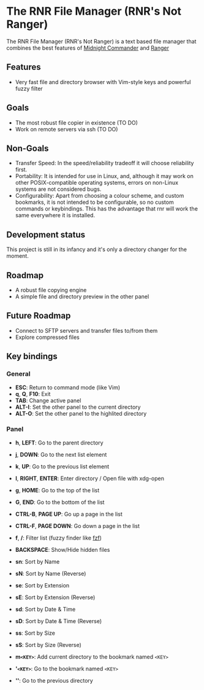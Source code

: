 # The RNR File Manager (RNR's Not Ranger)

The RNR File Manager (RNR's Not Ranger) is a text based file manager that
combines the best features of
[Midnight Commander](https://midnight-commander.org/) and
[Ranger](https://ranger.github.io/)


## Features

* Very fast file and directory browser with Vim-style keys and powerful fuzzy filter

## Goals

* The most robust file copier in existence (TO DO)
* Work on remote servers via ssh (TO DO)

## Non-Goals

* Transfer Speed: In the speed/reliability tradeoff it will choose reliability first.
* Portability: It is intended for use in Linux, and, although it may work on
  other POSIX-compatible operating systems, errors on non-Linux systems are not
  considered bugs.
* Configurability: Apart from choosing a colour scheme, and custom bookmarks,
  it is not intended to be configurable, so no custom commands or keybindings.
  This has the advantage that rnr will work the same everywhere it is installed.

## Development status

This project is still in its infancy and it's only a directory changer for the
moment.

## Roadmap

* A robust file copying engine
* A simple file and directory preview in the other panel

## Future Roadmap

* Connect to SFTP servers and transfer files to/from them
* Explore compressed files

## Key bindings

### General

* **ESC**: Return to command mode (like Vim)
* **q**, **Q**, **F10**: Exit
* **TAB**: Change active panel
* **ALT-I**: Set the other panel to the current directory
* **ALT-O**: Set the other panel to the highlited directory

### Panel

* **h**, **LEFT**: Go to the parent directory
* **j**, **DOWN**: Go to the next list element
* **k**, **UP**: Go to the previous list element
* **l**, **RIGHT**, **ENTER**: Enter directory / Open file with xdg-open
* **g**, **HOME**: Go to the top of the list
* **G**, **END**: Go to the bottom of the list
* **CTRL-B**, **PAGE UP**: Go up a page in the list
* **CTRL-F**, **PAGE DOWN**: Go down a page in the list
* **f**, **/**: Filter list (fuzzy finder like [fzf](https://github.com/junegunn/fzf))
* **BACKSPACE**: Show/Hide hidden files

* **sn**: Sort by Name
* **sN**: Sort by Name (Reverse)
* **se**: Sort by Extension
* **sE**: Sort by Extension (Reverse)
* **sd**: Sort by Date & Time
* **sD**: Sort by Date & Time (Reverse)
* **ss**: Sort by Size
* **sS**: Sort by Size (Reverse)

* **m`<KEY>`**: Add current directory to the bookmark named `<KEY>`
* **'`<KEY>`**: Go to the bookmark named `<KEY>`
* **''**: Go to the previous directory

